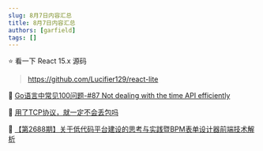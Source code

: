 ```yaml
---
slug: 8月7日内容汇总
title: 8月7日内容汇总
authors: [garfield]
tags: []
---
```


⭐️ 看一下 React 15.x 源码

> https://github.com/Lucifier129/react-lite

📒 [Go语言中常见100问题-#87 Not dealing with the time API efficiently](https://mp.weixin.qq.com/s/UELHBolk-UVC45H1QvtrLQ)

📒 [用了TCP协议，就一定不会丢包吗](https://mp.weixin.qq.com/s/8cXYXAHZCJMPSaaMpDqYtQ)

📒 [【第2688期】关于低代码平台建设的思考与实践暨BPM表单设计器前端技术解析](https://mp.weixin.qq.com/s/hVoVdvt_sHUuVxvfSwgEVQ)
